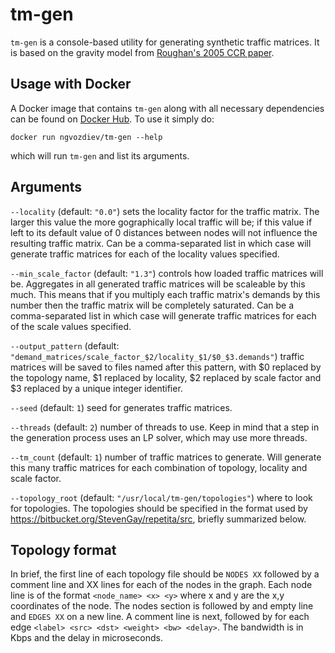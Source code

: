 # tm-gen

`tm-gen` is a console-based utility for generating synthetic traffic matrices. It is based on the gravity model from [Roughan's 2005 CCR paper](http://www.maths.adelaide.edu.au/matthew.roughan/papers/ccr_2005.pdf).

## Usage with Docker

A Docker image that contains `tm-gen` along with all necessary dependencies can be found on [Docker Hub](https://hub.docker.com/r/ngvozdiev/tm-gen/). To use it simply do:

`docker run ngvozdiev/tm-gen --help`

which will run `tm-gen` and list its arguments.

## Arguments

`--locality` (default: `"0.0"`) sets the locality factor for the traffic matrix. The larger this value the more gographically local traffic will be; if this value if left to its default value of 0 distances between nodes will not influence the resulting traffic matrix. Can be a comma-separated list in which case will generate traffic matrices for each of the locality values specified.

`--min_scale_factor` (default: `"1.3"`) controls how loaded traffic matrices will be. Aggregates in all generated traffic matrices will be scaleable by this much. This means that if you multiply each traffic matrix's demands by this number then the traffic matrix will be completely saturated. Can be a comma-separated list in which case will generate traffic matrices for each of the scale values specified.

`--output_pattern` (default: `"demand_matrices/scale_factor_$2/locality_$1/$0_$3.demands"`) traffic matrices will be saved to files named after this pattern, with $0 replaced by the topology name, $1 replaced by locality, $2 replaced by scale factor and $3 replaced by a unique integer identifier.

`--seed` (default: `1`) seed for generates traffic matrices.

`--threads` (default: `2`) number of threads to use. Keep in mind that a step in the generation process uses an LP solver, which may use more threads.

`--tm_count` (default: `1`) number of traffic matrices to generate. Will generate this many traffic matrices for each combination of topology, locality and scale factor.

`--topology_root` (default: `"/usr/local/tm-gen/topologies"`) where to look for topologies. The topologies should be specified in the format used by https://bitbucket.org/StevenGay/repetita/src, briefly summarized below. 

## Topology format

In brief, the first line of each topology file should be `NODES XX` followed by a comment line and XX lines for each of the nodes in the graph. Each node line is of the format `<node_name> <x> <y>` where x and y are the x,y coordinates of the node. The nodes section is followed by and empty line and `EDGES XX` on a new line. A comment line is next, followed by for each edge `<label> <src> <dst> <weight> <bw> <delay>`. The bandwidth is in Kbps and the delay in microseconds.
